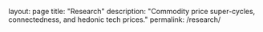layout: page
title: "Research"
description: "Commodity price super-cycles, connectedness, and hedonic tech prices."
permalink: /research/

